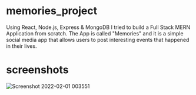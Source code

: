 # memories_project
Using React, Node.js, Express & MongoDB I tried to build a Full Stack MERN Application from scratch. The App is called "Memories" and it is a simple social media app that allows users to post interesting events that happened in their lives.

# screenshots
![Screenshot 2022-02-01 003551](https://user-images.githubusercontent.com/56402483/151856416-418c01c9-b9da-4eb1-9a0f-1236cf28bfe5.png)
